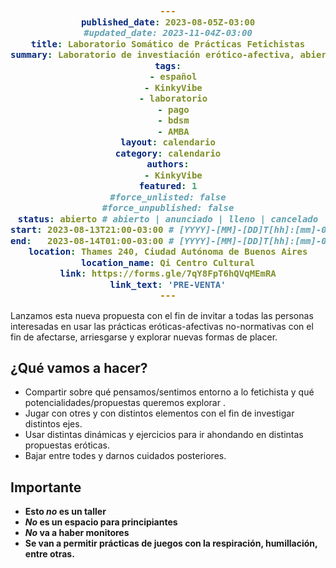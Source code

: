 ```yaml
---
published_date: 2023-08-05Z-03:00
#updated_date: 2023-11-04Z-03:00
title: Laboratorio Somático de Prácticas Fetichistas
summary: Laboratorio de investiación erótico-afectiva, abierto a todes quienes quieran probar distintos usos de las prácticas fetichistas con el fin de afectarse, arriesgarse y explorar nuevas formas de placer.
tags:
  - español
  - KinkyVibe
  - laboratorio
  - pago
  - bdsm
  - AMBA
layout: calendario
category: calendario
authors:
  - KinkyVibe
featured: 1
#force_unlisted: false
#force_unpublished: false
status: abierto # abierto | anunciado | lleno | cancelado
start: 2023-08-13T21:00-03:00 # [YYYY]-[MM]-[DD]T[hh]:[mm]-03:00
end:   2023-08-14T01:00-03:00 # [YYYY]-[MM]-[DD]T[hh]:[mm]-03:00
location: Thames 240, Ciudad Autónoma de Buenos Aires
location_name: Qi Centro Cultural
link: https://forms.gle/7qY8FpT6hQVqMEmRA
link_text: 'PRE-VENTA'
---
```


<script>
    // import pag1 from '$lib/posts/media/picantearla-agosto-2023/1.jpeg';
    // import pag2 from '$lib/posts/media/picantearla-agosto-2023/2.jpeg';
    // import banner from '$lib/posts/media/picantearla-agosto-2023/banner.jpeg';
</script>

Lanzamos esta nueva propuesta con el fin de invitar a todas las personas interesadas en usar las prácticas eróticas-afectivas no-normativas con el fin de afectarse, arriesgarse y explorar nuevas formas de placer. 

## ¿Qué vamos a hacer?

- Compartir sobre qué pensamos/sentimos entorno a lo fetichista y qué potencialidades/propuestas queremos explorar .
- Jugar con otres y con distintos elementos con el fin de investigar distintos ejes.
- Usar distintas dinámicas y ejercicios para ir ahondando en distintas propuestas eróticas.
- Bajar entre todes y darnos cuidados posteriores.

## Importante

- **Esto _no_ es un taller**
- **_No_ es un espacio para principiantes**
- **_No_ va a haber monitores**
- **Se van a permitir prácticas de juegos con la respiración, humillación, entre otras.**

<style>
    code{
      background: var(--4-light);
      color:var(--2-dark);
      display:block;
      margin-inline: 0em;
      text-align: center;
      padding: 1em;
      font-weight: bold;
      font-size: var(--step-1);
    }
    a {
      color: #222;
      /* text-decoration: none; */
      text-decoration-color: var(--1);
    }
</style>
